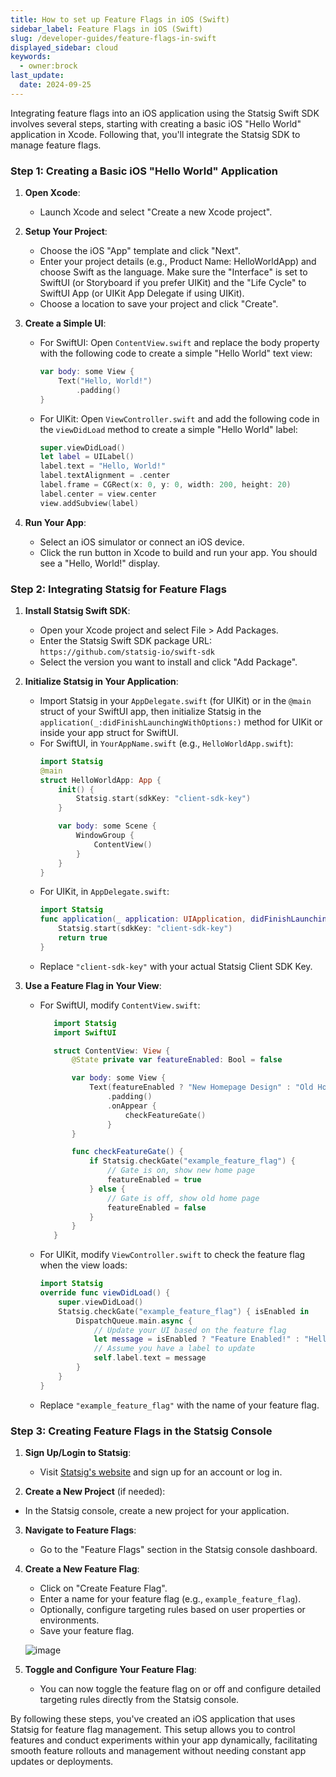 ```yaml
---
title: How to set up Feature Flags in iOS (Swift)
sidebar_label: Feature Flags in iOS (Swift)
slug: /developer-guides/feature-flags-in-swift
displayed_sidebar: cloud
keywords:
  - owner:brock
last_update:
  date: 2024-09-25
---
```


Integrating feature flags into an iOS application using the Statsig Swift SDK involves several steps, starting with creating a basic iOS "Hello World" application in Xcode. Following that, you'll integrate the Statsig SDK to manage feature flags. 

### Step 1: Creating a Basic iOS "Hello World" Application

1. **Open Xcode**:
   - Launch Xcode and select "Create a new Xcode project".

2. **Setup Your Project**:
   - Choose the iOS "App" template and click "Next".
   - Enter your project details (e.g., Product Name: HelloWorldApp) and choose Swift as the language. Make sure the "Interface" is set to SwiftUI (or Storyboard if you prefer UIKit) and the "Life Cycle" to SwiftUI App (or UIKit App Delegate if using UIKit).
   - Choose a location to save your project and click "Create".

3. **Create a Simple UI**:
   - For SwiftUI: Open `ContentView.swift` and replace the body property with the following code to create a simple "Hello World" text view:
     ```swift
     var body: some View {
         Text("Hello, World!")
             .padding()
     }
     ```
   - For UIKit: Open `ViewController.swift` and add the following code in the `viewDidLoad` method to create a simple "Hello World" label:
     ```swift
     super.viewDidLoad()
     let label = UILabel()
     label.text = "Hello, World!"
     label.textAlignment = .center
     label.frame = CGRect(x: 0, y: 0, width: 200, height: 20)
     label.center = view.center
     view.addSubview(label)
     ```

4. **Run Your App**:
   - Select an iOS simulator or connect an iOS device.
   - Click the run button in Xcode to build and run your app. You should see a "Hello, World!" display.

### Step 2: Integrating Statsig for Feature Flags

1. **Install Statsig Swift SDK**:
   - Open your Xcode project and select File > Add Packages.
   - Enter the Statsig Swift SDK package URL: `https://github.com/statsig-io/swift-sdk`
   - Select the version you want to install and click "Add Package".

2. **Initialize Statsig in Your Application**:
   - Import Statsig in your `AppDelegate.swift` (for UIKit) or in the `@main` struct of your SwiftUI app, then initialize Statsig in the `application(_:didFinishLaunchingWithOptions:)` method for UIKit or inside your app struct for SwiftUI.
   - For SwiftUI, in `YourAppName.swift` (e.g., `HelloWorldApp.swift`):
     ```swift
     import Statsig
     @main
     struct HelloWorldApp: App {
         init() {
             Statsig.start(sdkKey: "client-sdk-key")
         }

         var body: some Scene {
             WindowGroup {
                 ContentView()
             }
         }
     }
     ```
   - For UIKit, in `AppDelegate.swift`:
     ```swift
     import Statsig
     func application(_ application: UIApplication, didFinishLaunchingWithOptions launchOptions: [UIApplication.LaunchOptionsKey: Any]?) -> Bool {
         Statsig.start(sdkKey: "client-sdk-key")
         return true
     }
     ```
   - Replace `"client-sdk-key"` with your actual Statsig Client SDK Key.

3. **Use a Feature Flag in Your View**:
   - For SwiftUI, modify `ContentView.swift`:
     ```swift
        import Statsig
        import SwiftUI

        struct ContentView: View {
            @State private var featureEnabled: Bool = false

            var body: some View {
                Text(featureEnabled ? "New Homepage Design" : "Old Homepage Design")
                    .padding()
                    .onAppear {
                        checkFeatureGate()
                    }
            }

            func checkFeatureGate() {
                if Statsig.checkGate("example_feature_flag") {
                    // Gate is on, show new home page
                    featureEnabled = true
                } else {
                    // Gate is off, show old home page
                    featureEnabled = false
                }
            }
        }
     ```
   - For UIKit, modify `ViewController.swift` to check the feature flag when the view loads:
     ```swift
     import Statsig
     override func viewDidLoad() {
         super.viewDidLoad()
         Statsig.checkGate("example_feature_flag") { isEnabled in
             DispatchQueue.main.async {
                 // Update your UI based on the feature flag
                 let message = isEnabled ? "Feature Enabled!" : "Hello, World!"
                 // Assume you have a label to update
                 self.label.text = message
             }
         }
     }
     ```
   - Replace `"example_feature_flag"` with the name of your feature flag.

### Step 3: Creating Feature Flags in the Statsig Console

1. **Sign Up/Login to Statsig**:
   - Visit [Statsig's website](https://www.statsig.com/) and sign up for an account or log in.

2. **Create a New Project** (if needed):
  

 - In the Statsig console, create a new project for your application.

3. **Navigate to Feature Flags**:
   - Go to the "Feature Flags" section in the Statsig console dashboard.

4. **Create a New Feature Flag**:
   - Click on "Create Feature Flag".
   - Enter a name for your feature flag (e.g., `example_feature_flag`).
   - Optionally, configure targeting rules based on user properties or environments.
   - Save your feature flag.

   ![image](https://github.com/statsig-io/.github/assets/74588208/08e67ba8-b148-4b53-8a7e-ab17e3db4346)

5. **Toggle and Configure Your Feature Flag**:
   - You can now toggle the feature flag on or off and configure detailed targeting rules directly from the Statsig console.

By following these steps, you've created an iOS application that uses Statsig for feature flag management. This setup allows you to control features and conduct experiments within your app dynamically, facilitating smooth feature rollouts and management without needing constant app updates or deployments.